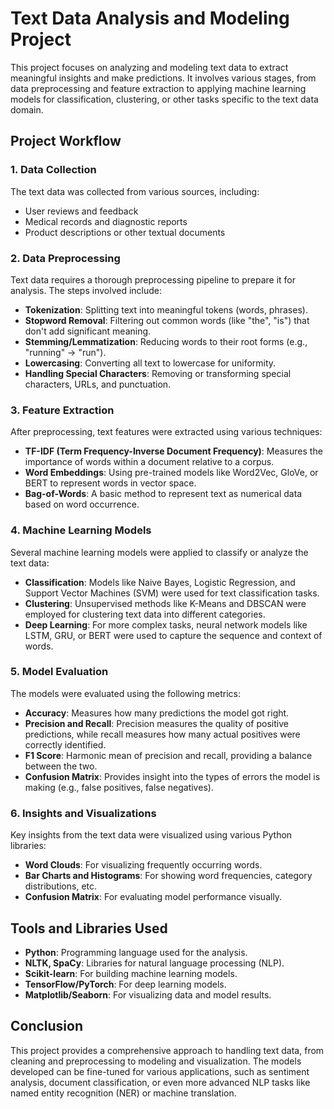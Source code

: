 # Text Data Analysis and Modeling Project

This project focuses on analyzing and modeling text data to extract meaningful insights and make predictions. It involves various stages, from data preprocessing and feature extraction to applying machine learning models for classification, clustering, or other tasks specific to the text data domain.

## Project Workflow

### 1. Data Collection
The text data was collected from various sources, including:
- User reviews and feedback
- Medical records and diagnostic reports
- Product descriptions or other textual documents

### 2. Data Preprocessing
Text data requires a thorough preprocessing pipeline to prepare it for analysis. The steps involved include:
- **Tokenization**: Splitting text into meaningful tokens (words, phrases).
- **Stopword Removal**: Filtering out common words (like "the", "is") that don't add significant meaning.
- **Stemming/Lemmatization**: Reducing words to their root forms (e.g., "running" → "run").
- **Lowercasing**: Converting all text to lowercase for uniformity.
- **Handling Special Characters**: Removing or transforming special characters, URLs, and punctuation.

### 3. Feature Extraction
After preprocessing, text features were extracted using various techniques:
- **TF-IDF (Term Frequency-Inverse Document Frequency)**: Measures the importance of words within a document relative to a corpus.
- **Word Embeddings**: Using pre-trained models like Word2Vec, GloVe, or BERT to represent words in vector space.
- **Bag-of-Words**: A basic method to represent text as numerical data based on word occurrence.

### 4. Machine Learning Models
Several machine learning models were applied to classify or analyze the text data:
- **Classification**: Models like Naive Bayes, Logistic Regression, and Support Vector Machines (SVM) were used for text classification tasks.
- **Clustering**: Unsupervised methods like K-Means and DBSCAN were employed for clustering text data into different categories.
- **Deep Learning**: For more complex tasks, neural network models like LSTM, GRU, or BERT were used to capture the sequence and context of words.

### 5. Model Evaluation
The models were evaluated using the following metrics:
- **Accuracy**: Measures how many predictions the model got right.
- **Precision and Recall**: Precision measures the quality of positive predictions, while recall measures how many actual positives were correctly identified.
- **F1 Score**: Harmonic mean of precision and recall, providing a balance between the two.
- **Confusion Matrix**: Provides insight into the types of errors the model is making (e.g., false positives, false negatives).

### 6. Insights and Visualizations
Key insights from the text data were visualized using various Python libraries:
- **Word Clouds**: For visualizing frequently occurring words.
- **Bar Charts and Histograms**: For showing word frequencies, category distributions, etc.
- **Confusion Matrix**: For evaluating model performance visually.

## Tools and Libraries Used
- **Python**: Programming language used for the analysis.
- **NLTK, SpaCy**: Libraries for natural language processing (NLP).
- **Scikit-learn**: For building machine learning models.
- **TensorFlow/PyTorch**: For deep learning models.
- **Matplotlib/Seaborn**: For visualizing data and model results.

## Conclusion
This project provides a comprehensive approach to handling text data, from cleaning and preprocessing to modeling and visualization. The models developed can be fine-tuned for various applications, such as sentiment analysis, document classification, or even more advanced NLP tasks like named entity recognition (NER) or machine translation.
